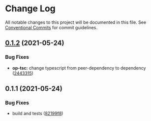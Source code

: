 # Change Log

All notable changes to this project will be documented in this file.
See [Conventional Commits](https://conventionalcommits.org) for commit guidelines.

## [0.1.2](https://github.com/bingtimren/lerna-study/compare/@bingsjs/op-tsc@0.1.1...@bingsjs/op-tsc@0.1.2) (2021-05-24)


### Bug Fixes

* **op-tsc:** change typescript from peer-dependency to dependency ([2443315](https://github.com/bingtimren/lerna-study/commit/2443315d8c502051e4fe5808e5831ab32d118cb3))





## 0.1.1 (2021-05-24)


### Bug Fixes

* build and tests ([82199f8](https://github.com/bingtimren/lerna-study/commit/82199f8d3d7ad477e1cfe3f3e3e35bfb973e1e68))
